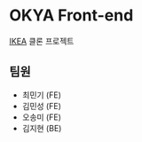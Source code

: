 # OKYA Front-end

<a href="https://www.ikea.com/kr/ko/" target="_blank">IKEA</a> 클론 프로젝트

## 팀원

- 최민기 (FE)
- 김민성 (FE)
- 오송미 (FE)
- 김지현 (BE)

